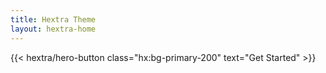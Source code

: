 ```yaml
---
title: Hextra Theme
layout: hextra-home
---
```



<div class="hx:mb-6">
{{< hextra/hero-button class="hx:bg-primary-200" text="Get Started" >}}
</div>
